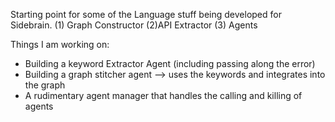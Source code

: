 Starting point for some of the Language stuff being developed for Sidebrain. 
 (1) Graph Constructor 
 (2)API Extractor 
 (3) Agents

Things I am working on:
- Building a keyword Extractor Agent (including passing along the error)
- Building a graph stitcher agent --> uses the keywords and integrates into the graph
- A rudimentary agent manager that handles the calling and killing of agents 
